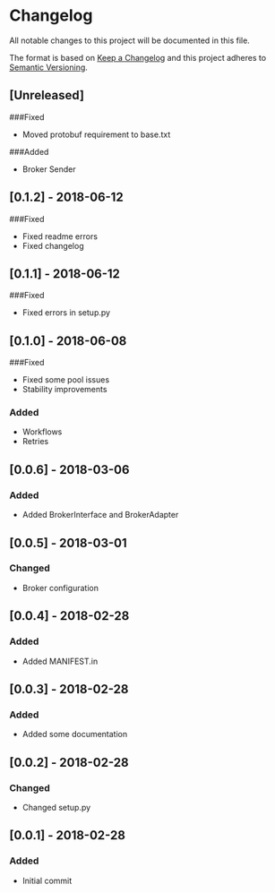 # Changelog
All notable changes to this project will be documented in this file.

The format is based on [Keep a Changelog](http://keepachangelog.com/en/1.0.0/)
and this project adheres to [Semantic Versioning](http://semver.org/spec/v2.0.0.html).

## [Unreleased]

###Fixed
- Moved protobuf requirement to base.txt

###Added
- Broker Sender

## [0.1.2] - 2018-06-12

###Fixed
- Fixed readme errors
- Fixed changelog

## [0.1.1] - 2018-06-12

###Fixed
- Fixed errors in setup.py

## [0.1.0] - 2018-06-08

###Fixed
- Fixed some pool issues
- Stability improvements

### Added
- Workflows
- Retries

## [0.0.6] - 2018-03-06
### Added
- Added BrokerInterface and BrokerAdapter

## [0.0.5] - 2018-03-01
### Changed
- Broker configuration

## [0.0.4] - 2018-02-28
### Added
- Added MANIFEST.in

## [0.0.3] - 2018-02-28
### Added
- Added some documentation

## [0.0.2] - 2018-02-28
### Changed
- Changed setup.py

## [0.0.1] - 2018-02-28
### Added
- Initial commit